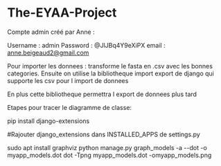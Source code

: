 # The-EYAA-Project


Compte admin créé par Anne : 

Username : admin
Password : @JlJBq4Y9eXiPX
email : anne.beigeaud2@gmail.com

Pour importer les donnees : transforme le fasta en .csv avec les bonnes categories. Ensuite on utilise la bibliotheque import export de django qui supporte les csv pour l import de donnees

En plus  cette bibliotheque permettra l export de donnees plus tard


Etapes pour tracer le diagramme de classe: 

pip install django-extensions

#Rajouter django_extensions dans INSTALLED_APPS de settings.py

sudo apt install graphviz
python manage.py graph_models -a --dot -o myapp_models.dot dot -Tpng myapp_models.dot -omyapp_models.png

